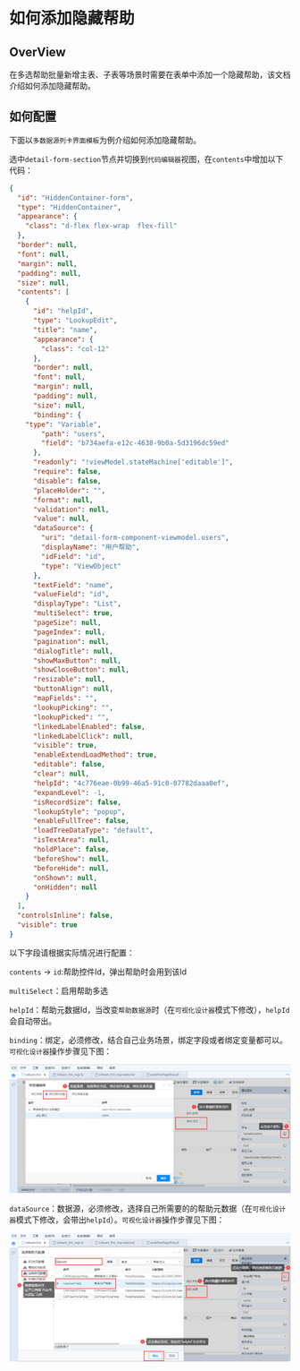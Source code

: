# 如何添加隐藏帮助

## OverView
在多选帮助批量新增主表、子表等场景时需要在表单中添加一个隐藏帮助，该文档介绍如何添加隐藏帮助。

## 如何配置

下面以`多数据源列卡界面模板`为例介绍如何添加隐藏帮助。

选中`detail-form-section`节点并切换到`代码编辑器`视图，在`contents`中增加以下代码：

```json
{
  "id": "HiddenContainer-form",
  "type": "HiddenContainer",
  "appearance": {
    "class": "d-flex flex-wrap  flex-fill"
  },
  "border": null,
  "font": null,
  "margin": null,
  "padding": null,
  "size": null,
  "contents": [
    {
      "id": "helpId",
      "type": "LookupEdit",
      "title": "name",
      "appearance": {
        "class": "col-12"
      },
      "border": null,
      "font": null,
      "margin": null,
      "padding": null,
      "size": null,
      "binding": {
	"type": "Variable",
        "path": "users",
        "field": "b734aefa-e12c-4638-9b0a-5d3196dc59ed"
      },
      "readonly": "!viewModel.stateMachine['editable']",
      "require": false,
      "disable": false,
      "placeHolder": "",
      "format": null,
      "validation": null,
      "value": null,
      "dataSource": {
        "uri": "detail-form-component-viewmodel.users",
        "displayName": "用户帮助",
        "idField": "id",
        "type": "ViewObject"
      },
      "textField": "name",
      "valueField": "id",
      "displayType": "List",
      "multiSelect": true,
      "pageSize": null,
      "pageIndex": null,
      "pagination": null,
      "dialogTitle": null,
      "showMaxButton": null,
      "showCloseButton": null,
      "resizable": null,
      "buttonAlign": null,
      "mapFields": "",
      "lookupPicking": "",
      "lookupPicked": "",
      "linkedLabelEnabled": false,
      "linkedLabelClick": null,
      "visible": true,
      "enableExtendLoadMethod": true,
      "editable": false,
      "clear": null,
      "helpId": "4c776eae-0b99-46a5-91c0-07782daaa0ef",
      "expandLevel": -1,
      "isRecordSize": false,
      "lookupStyle": "popup",
      "enableFullTree": false,
      "loadTreeDataType": "default",
      "isTextArea": null,
      "holdPlace": false,
      "beforeShow": null,
      "beforeHide": null,
      "onShown": null,
      "onHidden": null
    }
  ],
  "controlsInline": false,
  "visible": true
}
```

以下字段请根据实际情况进行配置：

`contents` -> `id`:帮助控件Id，弹出帮助时会用到该Id

`multiSelect`：启用帮助多选

`helpId`：帮助元数据Id，当改变`帮助数据源`时（在`可视化设计器`模式下修改），`helpId`会自动带出。

`binding`：绑定，必须修改，结合自己业务场景，绑定字段或者绑定变量都可以。`可视化设计器`操作步骤见下图：

![多选帮助，绑定字段或者变量](./media/16_1.png)

`dataSource`：数据源，必须修改，选择自己所需要的的帮助元数据（在`可视化设计器`模式下修改，会带出`helpId`）。`可视化设计器`操作步骤见下图：

![多选帮助，数据源选择](./media/16_2.png)
